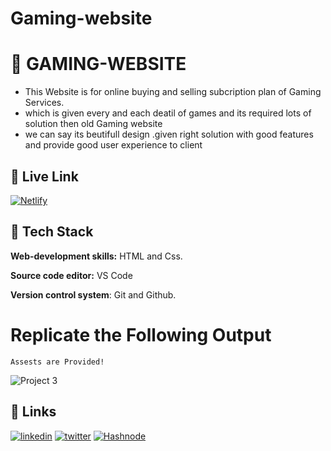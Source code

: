 #  Gaming-website 

# 🔗 GAMING-WEBSITE

- This Website is for online buying and selling subcription plan of Gaming Services.
- which is given every and each deatil of games and its required lots of solution then old Gaming website
- we can say its beutifull design .given right solution with good features and provide good user experience to client

## 🔗 Live Link
 [![Netlify](https://img.shields.io/badge/netlify-%23000000.svg?style=for-the-badge&logo=netlify&logoColor=#00C7B7)](https://gaming-website-dj.netlify.app)

## 🔗 Tech Stack

**Web-development skills:** HTML and Css.

**Source code editor:** VS Code

**Version control system**: Git and Github.


# Replicate the Following Output

`Assests are Provided!`

![Project 3](./Gaming%20Landing%20Page.png)

## 🔗 Links


[![linkedin](https://img.shields.io/badge/linkedin-0A66C2?style=for-the-badge&logo=linkedin&logoColor=white)](https://www.linkedin.com/in/dipesh-joshi-2512a2162/)
[![twitter](https://img.shields.io/badge/twitter-1DA1F2?style=for-the-badge&logo=twitter&logoColor=white)](https://twitter.com/DipeshJ2310)
[![Hashnode](https://img.shields.io/badge/Hashnode-2962FF?style=for-the-badge&logo=hashnode&logoColor=white)](https://dipeshjoshi4.hashnode.dev/)
